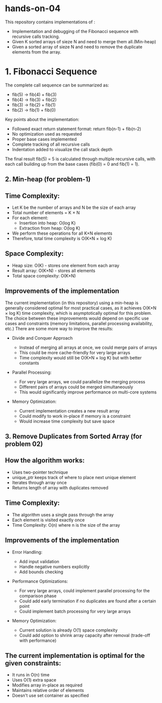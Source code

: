 # hands-on-04
This repository contains implementations of :
* Implementation and debugging of the Fibonacci sequence with recursive calls tracking.
* Given K sorted arrays of sieze N and need to merge them all.(Min-heap)
* Given a sorted array of sieze N and need to remove the duplicate elements from the array.


# 1. Fibonacci Sequence
The complete call sequence can be summarized as:
  - fib(5) → fib(4) + fib(3)
  - fib(4) → fib(3) + fib(2)
  - fib(3) → fib(2) + fib(1)
  - fib(2) → fib(1) + fib(0)

Key points about the implementation:

* Followed exact return statement format: return fib(n-1) + fib(n-2)
* No optimization used as requested
* Proper base cases implemented
* Complete tracking of all recursive calls
* Indentation added to visualize the call stack depth

The final result fib(5) = 5 is calculated through multiple recursive calls, with each call building up from the base cases (fib(0) = 0 and fib(1) = 1).

## 2. Min-heap (for problem-1)
## Time Complexity:


* Let K be the number of arrays and N be the size of each array
* Total number of elements = K × N
* For each element:
  -  Insertion into heap: O(log K)
  -  Extraction from heap: O(log K)
* We perform these operations for all K×N elements
* Therefore, total time complexity is O(K×N × log K)
  
## Space Complexity:

* Heap size: O(K) - stores one element from each array
* Result array: O(K×N) - stores all elements
* Total space complexity: O(K×N)

## Improvements of the implementation

The current implementation (in this repository) using a min-heap is generally considered optimal for most practical cases, as it achieves O(K×N × log K) time complexity, which is asymptotically optimal for this problem. The choice between these improvements would depend on specific use cases and constraints (memory limitations, parallel processing availability, etc.)
There are some more way to improve the results:
* Divide and Conquer Approach
  - Instead of merging all arrays at once, we could merge pairs of arrays
  - This could be more cache-friendly for very large arrays
  - Time complexity would still be O(K×N × log K) but with better constants


* Parallel Processing:
  - For very large arrays, we could parallelize the merging process
  - Different pairs of arrays could be merged simultaneously
  - This would significantly improve performance on multi-core systems


* Memory Optimization:

  - Current implementation creates a new result array
  - Could modify to work in-place if memory is a constraint
  - Would increase time complexity but save space

## 3. Remove Duplicates from Sorted Array (for problem 02)
## How the algorithm works:
* Uses two-pointer technique
* unique_ptr keeps track of where to place next unique element
* Iterates through array once
* Returns length of array with duplicates removed

## Time Complexity:
* The algorithm uses a single pass through the array
* Each element is visited exactly once
* Time Complexity: O(n) where n is the size of the array


##  Improvements of the implementation
* Error Handling:
   - Add input validation
   - Handle negative numbers explicitly
   - Add bounds checking


* Performance Optimizations:
    - For very large arrays, could implement parallel processing for the comparison phase
    - Could add early termination if no duplicates are found after a certain point
    - Could implement batch processing for very large arrays


* Memory Optimization:
  - Current solution is already O(1) space complexity
  - Could add option to shrink array capacity after removal (trade-off with performance)


## The current implementation is optimal for the given constraints:

* It runs in O(n) time
* Uses O(1) extra space
* Modifies array in-place as required
* Maintains relative order of elements
* Doesn't use set container as specified





